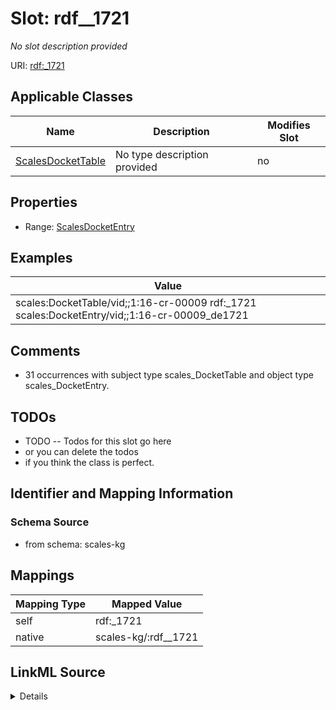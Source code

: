 

# Slot: rdf__1721


_No slot description provided_





URI: [rdf:_1721](http://www.w3.org/1999/02/22-rdf-syntax-ns#_1721)



<!-- no inheritance hierarchy -->





## Applicable Classes

| Name | Description | Modifies Slot |
| --- | --- | --- |
| [ScalesDocketTable](../classes/ScalesDocketTable.md) | No type description provided |  no  |







## Properties

* Range: [ScalesDocketEntry](../classes/ScalesDocketEntry.md)






## Examples

| Value |
| --- |
| scales:DocketTable/vid;;1:16-cr-00009 rdf:_1721 scales:DocketEntry/vid;;1:16-cr-00009_de1721 |

## Comments

* 31 occurrences with subject type scales_DocketTable and object type scales_DocketEntry.

## TODOs

* TODO -- Todos for this slot go here
* or you can delete the todos
* if you think the class is perfect.

## Identifier and Mapping Information







### Schema Source


* from schema: scales-kg




## Mappings

| Mapping Type | Mapped Value |
| ---  | ---  |
| self | rdf:_1721 |
| native | scales-kg/:rdf__1721 |




## LinkML Source

<details>
```yaml
name: rdf__1721
description: No slot description provided
todos:
- TODO -- Todos for this slot go here
- or you can delete the todos
- if you think the class is perfect.
comments:
- 31 occurrences with subject type scales_DocketTable and object type scales_DocketEntry.
examples:
- value: scales:DocketTable/vid;;1:16-cr-00009 rdf:_1721 scales:DocketEntry/vid;;1:16-cr-00009_de1721
from_schema: scales-kg
rank: 1000
slot_uri: rdf:_1721
alias: rdf__1721
domain_of:
- scales_DocketTable
range: scales_DocketEntry

```
</details>
